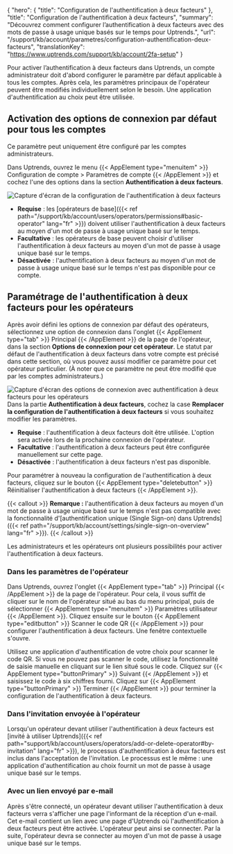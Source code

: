 {
"hero": {
"title": "Configuration de l'authentification à deux facteurs"
},
"title": "Configuration de l'authentification à deux facteurs",
"summary": "Découvrez comment configurer l’authentification à deux facteurs avec des mots de passe à usage unique basés sur le temps pour Uptrends.",
"url": "/support/kb/account/parametres/configuration-authentification-deux-facteurs",
"translationKey": "https://www.uptrends.com/support/kb/account/2fa-setup"
}

Pour activer l’authentification à deux facteurs dans Uptrends, un compte administrateur doit d'abord configurer le paramètre par défaut applicable à tous les comptes. Après cela, les paramètres principaux de l'opérateur peuvent être modifiés individuellement selon le besoin. Une application d'authentification au choix peut être utilisée.

## Activation des options de connexion par défaut pour tous les comptes
Ce paramètre peut uniquement être configuré par les comptes administrateurs.

Dans Uptrends, ouvrez le menu {{< AppElement type="menuitem" >}} Configuration de compte > Paramètres de compte {{< /AppElement >}} et cochez l'une des options dans la section **Authentification à deux facteurs**.

![Capture d'écran de la configuration de l'authentification à deux facteurs](/img/content/scr_2fa-authentication-setting.min.png)
- **Requise** : les [opérateurs de base]({{< ref path="/support/kb/account/users/operators/permissions#basic-operator" lang="fr" >}}) doivent utiliser l'authentification à deux facteurs au moyen d'un mot de passe à usage unique basé sur le temps.
- **Facultative** : les opérateurs de base peuvent choisir d'utiliser l'authentification à deux facteurs au moyen d'un mot de passe à usage unique basé sur le temps.
- **Désactivée** : l'authentification à deux facteurs au moyen d'un mot de passe à usage unique basé sur le temps n'est pas disponible pour ce compte.

## Paramétrage de l'authentification à deux facteurs pour les opérateurs
Après avoir défini les options de connexion par défaut des opérateurs, sélectionnez une option de connexion dans l'onglet {{< AppElement type="tab" >}} Principal {{< /AppElement >}} de la page de l'opérateur, dans la section **Options de connexion pour cet opérateur**. Le statut par défaut de l'authentification à deux facteurs dans votre compte est précisé dans cette section, où vous pouvez aussi modifier ce paramètre pour cet opérateur particulier. (À noter que ce paramètre ne peut être modifié que par les comptes administrateurs.)

![Capture d'écran des options de connexion avec authentification à deux facteurs pour les opérateurs](/img/content/scr_2fa-operator-login-options.min.png)
Dans la partie **Authentification à deux facteurs**, cochez la case **Remplacer la configuration de l'authentification à deux facteurs** si vous souhaitez modifier les paramètres.
- **Requise** : l'authentification à deux facteurs doit être utilisée. L'option sera activée lors de la prochaine connexion de l'opérateur.
- **Facultative** : l'authentification à deux facteurs peut être configurée manuellement sur cette page.
- **Désactivée** : l'authentification à deux facteurs n'est pas disponible.

Pour paramétrer à nouveau la configuration de l'authentification à deux facteurs, cliquez sur le bouton {{< AppElement type="deletebutton" >}} Réinitialiser l'authentification à deux facteurs {{< /AppElement >}}.

{{< callout >}}
**Remarque :** l'authentification à deux facteurs au moyen d'un mot de passe à usage unique basé sur le temps n'est pas compatible avec la fonctionnalité d'[authentification unique (Single Sign-on) dans Uptrends]({{< ref path="/support/kb/account/settings/single-sign-on-overview" lang="fr" >}}).
{{< /callout >}}

Les administrateurs et les opérateurs ont plusieurs possibilités pour activer l'authentification à deux facteurs.

### Dans les paramètres de l'opérateur
Dans Uptrends, ouvrez l'onglet {{< AppElement type="tab" >}} Principal {{< /AppElement >}} de la page de l'opérateur. Pour cela, il vous suffit de cliquer sur le nom de l'opérateur situé au bas du menu principal, puis de sélectionner {{< AppElement type="menuitem" >}} Paramètres utilisateur {{< /AppElement >}}. Cliquez ensuite sur le bouton {{< AppElement type="editbutton" >}} Scanner le code QR {{< /AppElement >}} pour configurer l'authentification à deux facteurs. Une fenêtre contextuelle s'ouvre.

Utilisez une application d'authentification de votre choix pour scanner le code QR. Si vous ne pouvez pas scanner le code, utilisez la fonctionnalité de saisie manuelle en cliquant sur le lien situé sous le code. Cliquez sur {{< AppElement type="buttonPrimary" >}} Suivant {{< /AppElement >}} et saisissez le code à six chiffres fourni. Cliquez sur {{< AppElement type="buttonPrimary" >}} Terminer {{< /AppElement >}} pour terminer la configuration de l'authentification à deux facteurs.

### Dans l'invitation envoyée à l'opérateur
Lorsqu'un opérateur devant utiliser l'authentification à deux facteurs est [invité à utiliser Uptrends]({{< ref path="support/kb/account/users/operators/add-or-delete-operator#by-invitation" lang="fr" >}}), le processus d'authentification à deux facteurs est inclus dans l'acceptation de l'invitation. Le processus est le même : une application d'authentification au choix fournit un mot de passe à usage unique basé sur le temps.

### Avec un lien envoyé par e-mail
Après s'être connecté, un opérateur devant utiliser l'authentification à deux facteurs verra s'afficher une page l'informant de la réception d'un e-mail. Cet e-mail contient un lien avec une page d'Uptrends où l'authentification à deux facteurs peut être activée. L'opérateur peut ainsi se connecter. Par la suite, l'opérateur devra se connecter au moyen d'un mot de passe à usage unique basé sur le temps.